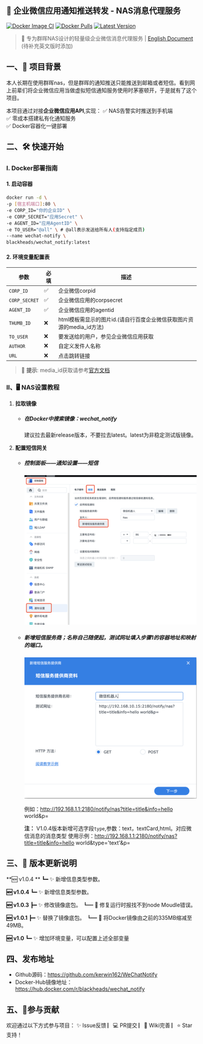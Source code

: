 ## 🚀 企业微信应用通知推送转发 - NAS消息代理服务

[![Docker Image CI](https://github.com/kerwin162/WeChatNotify/actions/workflows/docker-image.yml/badge.svg)](https://github.com/kerwin162/WeChatNotify/actions/workflows/docker-image.yml)
[![Docker Pulls](https://img.shields.io/docker/pulls/blackheads/wechat_notify?style=flat-square)](https://hub.docker.com/r/blackheads/wechat_notify)
[![Latest Version](https://img.shields.io/github/v/release/kerwin162/WeChatNotify?color=success&include_prereleases&style=flat-square)](https://github.com/xaoyaoo/PyWxDump/releases)

> 📢 专为群晖NAS设计的轻量级企业微信消息代理服务 | [English Document](#) (待补充英文版时添加)

## 一、🌟 项目背景

本人长期在使用群晖nas，但是群晖的通知推送只能推送到邮箱或者短信。看到网上前辈们将企业微信应用当做虚拟短信通知服务使用时茅塞顿开，于是就有了这个项目。

本项目通过对接**企业微信应用API**,实现：
✅ NAS告警实时推送到手机端  
✅ 零成本搭建私有化通知服务  
✅ Docker容器化一键部署  


## 二、🛠️ 快速开始

### I. Docker部署指南

#### 1. 启动容器
```bash
docker run -d \
-p [宿主机端口]:80 \ 
-e CORP_ID="你的企业ID" \
-e CORP_SECRET="应用Secret" \ 
-e AGENT_ID="应用AgentID" \
-e TO_USER="@all" \ # @all表示发送给所有人(支持指定成员)
--name wechat-notify \
blackheads/wechat_notify:latest
```

#### 2. 环境变量配置表 

| 参数          | 必填 | 描述                                                         |
| ------------- | ---- | ------------------------------------------------------------ |
| `CORP_ID`     | ✅    | 企业微信corpid                                               |
| `CORP_SECRET` | ✅    | 企业微信应用的corpsecret                                     |
| `AGENT_ID`    | ✅    | 企业微信应用的agentid                                        |
| `THUMB_ID`    | ❌    | html模板需显示的图片id.(请自行百度企业微信获取图片资源的media_id方法) |
| `TO_USER`     | ❌    | 要发送给的用户，参见企业微信应用获取                         |
| `AUTHOR`      | ❌    | 自定义发件人名称                                             |
| `URL`         | ❌    | 点击跳转链接                                                 |

> 📝 **提示**: media_id获取请参考[官方文档](https://work.weixin.qq.com/api/doc/)


### II、🖥️ NAS设置教程 

1. **拉取镜像**

   - ##### 在Docker中搜索镜像：wechat_notify
     建议拉去最新release版本，不要拉去latest。latest为非稳定测试版镜像。

2. **配置短信网关**
   - ##### 控制面板——通知设置——短信

       <img src="pic/step-1.png" width="640px" />

   - ##### 新增短信服务商；名称自己随便起，测试网址填入步骤1的容器地址和映射的端口。

      <img src="pic/step-2.png" width="640px" />
      
      例如：http://192.168.1.1:2180/notify/nas?title=title&info=hello world&p=

     **注：** V1.0.4版本新增可选字段`type`,参数：text，textCard,html。对应微信消息的消息类型
     使用示例：http://192.168.1.1:2180/notify/nas?title=title&info=hello world&type='text'&p=


## 三、🔄 版本更新说明
**🆕 v1.0.4 **
┗━ ✨ 新增信息类型参数。

**🆕 v1.0.4**
┗━ ✨ 新增信息类型参数。

**🆕 v1.0.3**
┣━ ✨ 修改镜像底包。
┗━ 🐞 修复运行时报找不到node Moudle错误。

**🆕 v1.0.1**
┣━ ✨ 替换了镜像底包。
┗━ 🐞 将Docker镜像由之前的335MB缩减至49MB。

**🆕 v1.0**
┗━ ✨ 增加环境变量，可以配置上述全部变量


## 四、发布地址
- Github源码：https://github.com/kerwin162/WeChatNotify
- Docker-Hub镜像地址：https://hub.docker.com/r/blackheads/wechat_notify

## 五、🤝参与贡献 

欢迎通过以下方式参与项目：
✨ Issue反馈   ▏💻 PR提交   ▏📖 Wiki完善   ▏⭐ Star支持！


